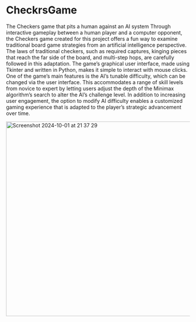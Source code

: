 # CheckrsGame
The Checkers game that pits a human against an AI system
Through interactive gameplay between a human player and a computer opponent, the Checkers game created for this project offers a fun way to examine traditional board game strategies from an artificial intelligence perspective. The laws of traditional checkers, such as required captures, kinging pieces that reach the far side of the board, and multi-step hops, are carefully followed in this adaptation. The game’s graphical user interface, made using Tkinter and written in Python, makes it simple to interact with mouse clicks.
One of the game’s main features is the AI’s tunable difficulty, which can be changed via the user interface. This accommodates a range of skill levels from novice to expert by letting users adjust the depth of the Minimax algorithm’s search to alter the AI’s challenge level. In addition to increasing user engagement, the option to modify AI difficulty enables a customized gaming experience that is adapted to the player’s strategic advancement over time.



<img width="533" alt="Screenshot 2024-10-01 at 21 37 29" src="https://github.com/user-attachments/assets/5f489d33-1741-4e98-a4a9-6cbf584f79c6">
